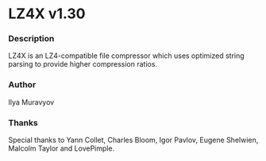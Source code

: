 # LZ4X v1.30

### Description
LZ4X is an LZ4-compatible file compressor which uses optimized string parsing to provide higher compression ratios.

### Author
Ilya Muravyov

### Thanks
Special thanks to Yann Collet, Charles Bloom, Igor Pavlov, Eugene Shelwien, Malcolm Taylor and LovePimple.
